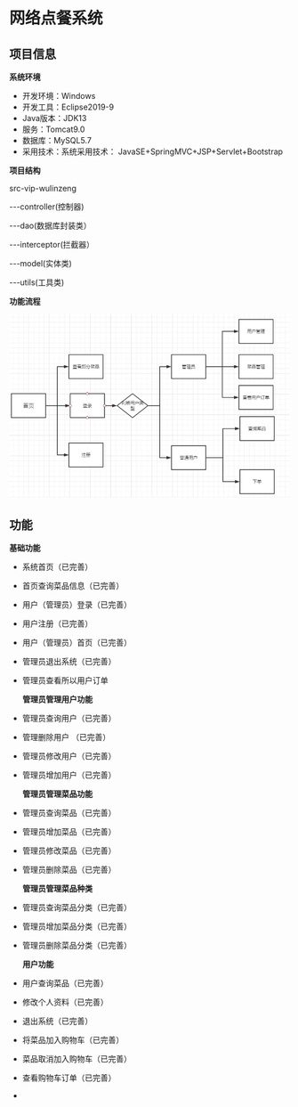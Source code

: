 # 网络点餐系统

## 项目信息

**系统环境**

- 开发环境：Windows
- 开发工具：Eclipse2019-9
- Java版本：JDK13
- 服务：Tomcat9.0
- 数据库：MySQL5.7
- 采用技术：系统采用技术： JavaSE+SpringMVC+JSP+Servlet+Bootstrap

**项目结构**

src-vip-wulinzeng

---controller(控制器)

 ---dao(数据库封装类）

 ---interceptor(拦截器）

 ---model(实体类)

 ---utils(工具类)

  **功能流程**

![](infor/0.png)

## 功能

  **基础功能**

- 系统首页（已完善）

- 首页查询菜品信息（已完善）

- 用户（管理员）登录（已完善）

- 用户注册（已完善）

- 用户（管理员）首页（已完善）

- 管理员退出系统（已完善）

- 管理员查看所以用户订单

  **管理员管理用户功能**

- 管理员查询用户（已完善）

- 管理删除用户 （已完善）

- 管理员修改用户（已完善）

- 管理员增加用户（已完善）

  **管理员管理菜品功能**

- 管理员查询菜品（已完善）

- 管理员增加菜品（已完善）

- 管理员修改菜品（已完善）

- 管理员删除菜品（已完善）

  **管理员管理菜品种类**

- 管理员查询菜品分类（已完善）

- 管理员增加菜品分类（已完善）

- 管理员删除菜品分类（已完善）

  **用户功能**

- 用户查询菜品（已完善）

- 修改个人资料（已完善）

- 退出系统（已完善）

- 将菜品加入购物车（已完善）

- 菜品取消加入购物车（已完善）

- 查看购物车订单（已完善）

- 















